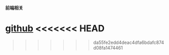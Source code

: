 #### 前端相关
[github](http://github.com)
<<<<<<< HEAD
=======



>>>>>>> da55fe2edd4deac4dfa6bdafc874d08fa1474461


